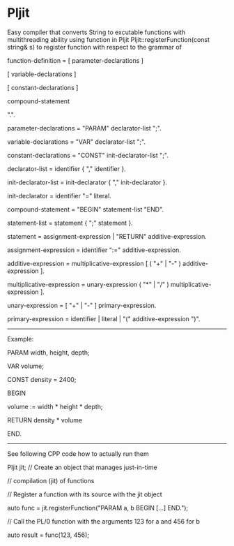 # Pljit
Easy compiler that converts String to excutable functions with multithreading ability
using function in Pljit Pljit::registerFunction(const string& s) to register function with respect to the grammar of

function-definition = [ parameter-declarations ]

[ variable-declarations ]

[ constant-declarations ]

compound-statement

".".

parameter-declarations = "PARAM" declarator-list ";".

variable-declarations = "VAR" declarator-list ";".

constant-declarations = "CONST" init-declarator-list ";".

declarator-list = identifier { "," identifier }.

init-declarator-list = init-declarator { "," init-declarator }.

init-declarator = identifier "=" literal.

compound-statement = "BEGIN" statement-list "END".

statement-list = statement { ";" statement }.

statement = assignment-expression | "RETURN" additive-expression.

assignment-expression = identifier ":=" additive-expression.

additive-expression = multiplicative-expression [ ( "+" | "-" ) additive-expression ].

multiplicative-expression = unary-expression  ( "*" | "/" ) multiplicative-expression ].

unary-expression = [ "+" | "-" ] primary-expression.

primary-expression = identifier | literal | "(" additive-expression ")".

--------------------------------------------------------------------------------
Example:

PARAM width, height, depth;

VAR volume;

CONST density = 2400;

BEGIN

volume := width * height * depth;

RETURN density * volume

END.

--------------------------------------------------------------------------------
See following CPP code how to actually run them

Pljit jit; // Create an object that manages just-in-time

// compilation (jit) of functions

// Register a function with its source with the jit object

auto func = jit.registerFunction("PARAM a, b BEGIN [...] END.");

// Call the PL/0 function with the arguments 123 for a and 456 for b

auto result = func(123, 456);

